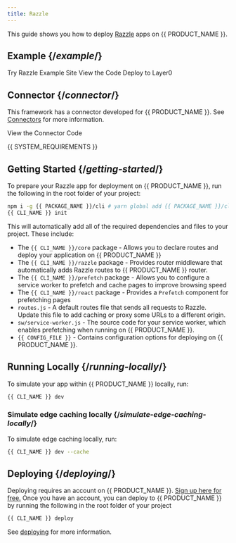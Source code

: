 ```yaml
---
title: Razzle
---
```


This guide shows you how to deploy [Razzle](https://razzlejs.org/) apps on {{ PRODUCT_NAME }}.

## Example {/*example*/}

<ButtonLinksGroup>
  <ButtonLink variant="fill" type="default" href="https://layer0-docs-layer0-razzle-example-default.layer0-limelight.link">
   Try Razzle Example Site
  </ButtonLink>
  <ButtonLink variant="stroke" type="code" withIcon={true} href="https://github.com/layer0-docs/layer0-razzle-example">
   View the Code
  </ButtonLink>
  <ButtonLink variant="stroke" type="deploy" withIcon={true} href="https://app.layer0.co/deploy?button&deploy&repo=https%3A%2F%2Fgithub.com%2Flayer0-docs%2Flayer0-razzle-example">
    Deploy to Layer0
  </ButtonLink>
</ButtonLinksGroup>

## Connector {/*connector*/}

This framework has a connector developed for {{ PRODUCT_NAME }}. See [Connectors](connectors) for more information.

<ButtonLink variant="stroke" type="code" withIcon={true} href="https://github.com/layer0-docs/layer0-connectors/tree/main/layer0-razzle-connector">
  View the Connector Code
</ButtonLink>

{{ SYSTEM_REQUIREMENTS }}

## Getting Started {/*getting-started*/}

To prepare your Razzle app for deployment on {{ PRODUCT_NAME }}, run the following in the root folder of your project:

```bash
npm i -g {{ PACKAGE_NAME }}/cli # yarn global add {{ PACKAGE_NAME }}/cli
{{ CLI_NAME }} init
```

This will automatically add all of the required dependencies and files to your project. These include:

- The `{{ CLI_NAME }}/core` package - Allows you to declare routes and deploy your application on {{ PRODUCT_NAME }}
- The `{{ CLI_NAME }}/razzle` package - Provides router middleware that automatically adds Razzle routes to {{ PRODUCT_NAME }} router.
- The `{{ CLI_NAME }}/prefetch` package - Allows you to configure a service worker to prefetch and cache pages to improve browsing speed
- The `{{ CLI_NAME }}/react` package - Provides a `Prefetch` component for prefetching pages
- `routes.js` - A default routes file that sends all requests to Razzle. Update this file to add caching or proxy some URLs to a different origin.
- `sw/service-worker.js` - The source code for your service worker, which enables prefetching when running on {{ PRODUCT_NAME }}.
- `{{ CONFIG_FILE }}` - Contains configuration options for deploying on {{ PRODUCT_NAME }}.

## Running Locally {/*running-locally*/}

To simulate your app within {{ PRODUCT_NAME }} locally, run:

```bash
{{ CLI_NAME }} dev
```

### Simulate edge caching locally {/*simulate-edge-caching-locally*/}

To simulate edge caching locally, run:

```bash
{{ CLI_NAME }} dev --cache
```

## Deploying {/*deploying*/}

Deploying requires an account on {{ PRODUCT_NAME }}. [Sign up here for free.](https://app.layer0.co/signup) Once you have an account, you can deploy to {{ PRODUCT_NAME }} by running the following in the root folder of your project

```bash
{{ CLI_NAME }} deploy
```

See [deploying](deploying) for more information.
